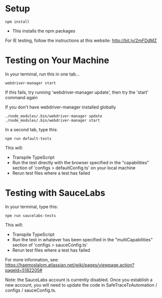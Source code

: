 Setup
=====

```
npm install
```

- This installs the npm packages

For IE testing, follow the instructions at this website: http://bit.ly/2mFDdMZ

Testing on Your Machine
=======================

In your terminal, run this in one tab...

```
webdriver-manager start 
```
If this fails, try running 'webdriver-manager update', then try the 'start' command again


If you don't have webdriver-manager installed globally

```
./node_modules/.bin/webdriver-manager update
./node_modules/.bin/webdriver-manager start
```

In a second tab, type this:

```
npm run default-tests
```

This will:
- Transpile TypeScript
- Run the test directly with the browser specified in the "capabilities" section of 'configs > defaultConfig.ts' on your local machine
- Rerun test files where a test has failed

Testing with SauceLabs
=======================
In your terminal, type this:
                  
```
npm run saucelabs-tests
```
This will:
- Transpile TypeScript
- Run the test in whatever has been specified in the "multiCapabilities" section of 'configs > sauceConfig.ts'
- Rerun test files where a test has failed

For more information, see: https://haemoslalom.atlassian.net/wiki/pages/viewpage.action?pageId=5182205#

Note: the SauceLabs account is currently disabled.  Once you establish a new account, you will need to update the code in SafeTraceTxAutomation / configs / sauceConfig.ts.  
